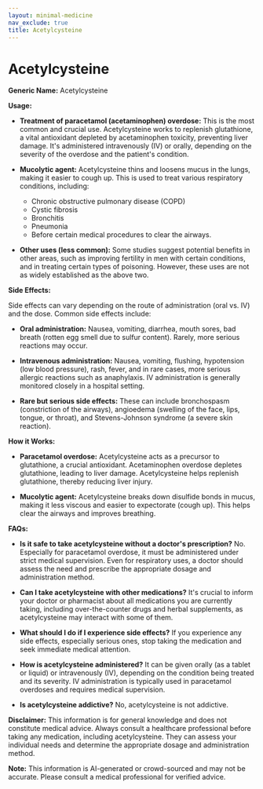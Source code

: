 ```yaml
---
layout: minimal-medicine
nav_exclude: true
title: Acetylcysteine
---
```


# Acetylcysteine

**Generic Name:** Acetylcysteine

**Usage:**

* **Treatment of paracetamol (acetaminophen) overdose:** This is the most common and crucial use. Acetylcysteine works to replenish glutathione, a vital antioxidant depleted by acetaminophen toxicity, preventing liver damage.  It's administered intravenously (IV) or orally, depending on the severity of the overdose and the patient's condition.

* **Mucolytic agent:** Acetylcysteine thins and loosens mucus in the lungs, making it easier to cough up. This is used to treat various respiratory conditions, including:
    * Chronic obstructive pulmonary disease (COPD)
    * Cystic fibrosis
    * Bronchitis
    * Pneumonia
    * Before certain medical procedures to clear the airways.

* **Other uses (less common):** Some studies suggest potential benefits in other areas, such as improving fertility in men with certain conditions, and in treating certain types of poisoning.  However, these uses are not as widely established as the above two.


**Side Effects:**

Side effects can vary depending on the route of administration (oral vs. IV) and the dose. Common side effects include:

* **Oral administration:** Nausea, vomiting, diarrhea, mouth sores, bad breath (rotten egg smell due to sulfur content).  Rarely, more serious reactions may occur.

* **Intravenous administration:**  Nausea, vomiting, flushing, hypotension (low blood pressure), rash, fever, and in rare cases, more serious allergic reactions such as anaphylaxis.  IV administration is generally monitored closely in a hospital setting.

* **Rare but serious side effects:**  These can include bronchospasm (constriction of the airways), angioedema (swelling of the face, lips, tongue, or throat), and Stevens-Johnson syndrome (a severe skin reaction).


**How it Works:**

* **Paracetamol overdose:** Acetylcysteine acts as a precursor to glutathione, a crucial antioxidant. Acetaminophen overdose depletes glutathione, leading to liver damage.  Acetylcysteine helps replenish glutathione, thereby reducing liver injury.

* **Mucolytic agent:**  Acetylcysteine breaks down disulfide bonds in mucus, making it less viscous and easier to expectorate (cough up). This helps clear the airways and improves breathing.


**FAQs:**

* **Is it safe to take acetylcysteine without a doctor's prescription?**  No.  Especially for paracetamol overdose, it must be administered under strict medical supervision. Even for respiratory uses, a doctor should assess the need and prescribe the appropriate dosage and administration method.

* **Can I take acetylcysteine with other medications?**  It's crucial to inform your doctor or pharmacist about all medications you are currently taking, including over-the-counter drugs and herbal supplements, as acetylcysteine may interact with some of them.

* **What should I do if I experience side effects?**  If you experience any side effects, especially serious ones, stop taking the medication and seek immediate medical attention.

* **How is acetylcysteine administered?**  It can be given orally (as a tablet or liquid) or intravenously (IV), depending on the condition being treated and its severity.  IV administration is typically used in paracetamol overdoses and requires medical supervision.

* **Is acetylcysteine addictive?** No, acetylcysteine is not addictive.


**Disclaimer:** This information is for general knowledge and does not constitute medical advice. Always consult a healthcare professional before taking any medication, including acetylcysteine.  They can assess your individual needs and determine the appropriate dosage and administration method.


**Note:** This information is AI-generated or crowd-sourced and may not be accurate. Please consult a medical professional for verified advice.